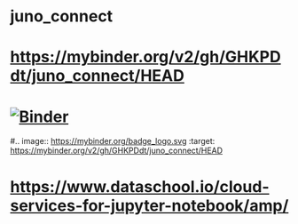 # juno_connect
# https://mybinder.org/v2/gh/GHKPDdt/juno_connect/HEAD
# [![Binder](https://mybinder.org/badge_logo.svg)](https://mybinder.org/v2/gh/GHKPDdt/juno_connect/HEAD)
#.. image:: https://mybinder.org/badge_logo.svg
 :target: https://mybinder.org/v2/gh/GHKPDdt/juno_connect/HEAD
# https://www.dataschool.io/cloud-services-for-jupyter-notebook/amp/
